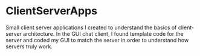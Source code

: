# ClientServerApps
Small client server applications I created to understand the basics of client-server architecture. In the GUI chat client, I found 
template code for the server and coded my GUI to match the server in order to understand how servers truly work.

